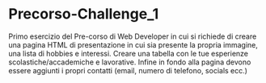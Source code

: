 # Precorso-Challenge_1
Primo esercizio del Pre-corso di Web Developer in cui si richiede di creare una pagina HTML di presentazione in cui sia presente la propria immagine, una lista di hobbies e interessi.
Creare una tabella con le tue esperienze scolastiche/accademiche e lavorative.
Infine in fondo alla pagina devono essere aggiunti i propri contatti (email, numero di telefono, socials ecc.)

